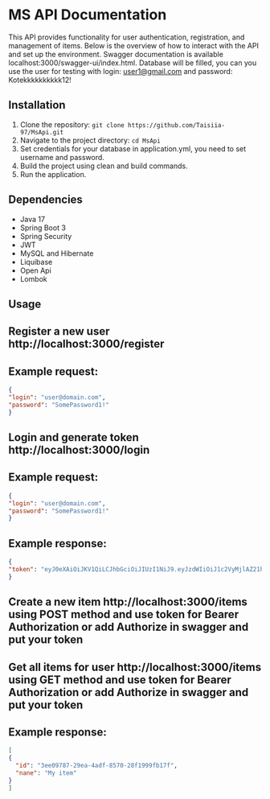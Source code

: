 # MS API Documentation

This API provides functionality for user authentication, registration, and management of items. Below is the overview of how to interact with the API and set up the environment.
Swagger documentation is available localhost:3000/swagger-ui/index.html.
Database will be filled, you can you use the user for testing with login: user1@gmail.com and password: Kotekkkkkkkkkk12!

## Installation

1. Clone the repository: `git clone https://github.com/Taisiia-97/MsApi.git`
2. Navigate to the project directory: `cd MsApi`
3. Set credentials for your database in application.yml, you need to set username and password.
4. Build the project using clean and build commands.
5. Run the application.

## Dependencies

- Java 17
- Spring Boot 3
- Spring Security
- JWT
- MySQL and Hibernate
- Liquibase
- Open Api
- Lombok

## Usage

 ## Register a new user http://localhost:3000/register
 ## Example request:
  ```json
{
  "login": "user@domain.com",
  "password": "SomePassword1!"
}
```

## Login and generate token http://localhost:3000/login
## Example request:
  ```json
{
  "login": "user@domain.com",
  "password": "SomePassword1!"
}
```
## Example response:
  ```json
{
  "token": "eyJ0eXAiOiJKV1QiLCJhbGciOiJIUzI1NiJ9.eyJzdWIiOiJ1c2VyMjlAZ21haWwuY29tIiwiaWF0IjoxNzQxNDc2NzM2LCJleHAiOjE3NDE0ODAzMzZ9.6zb3F1e-kCmxWyIzYLVGBGA99hCfuv6r6mT1fJS7ZTg"
}
```
## Create a new item http://localhost:3000/items using POST method and use token for Bearer Authorization or add Authorize in swagger and put your token
## Get all items for user http://localhost:3000/items using GET method and use token for Bearer Authorization or add Authorize in swagger and put your token
## Example response:
  ```json
[
  {
    "id": "3ee09787-29ea-4adf-8570-28f1999fb17f",
    "nane": "My item"
  }
]
```



